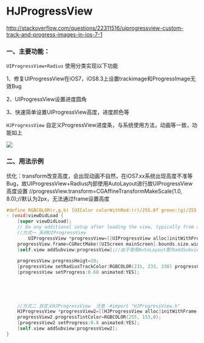 # HJProgressView
http://stackoverflow.com/questions/22311516/uiprogressview-custom-track-and-progress-images-in-ios-7-1          

### 一、主要功能：    
`UIProgressView+Radius`  使用分类实现以下功能

1、修复UIProgressView在iOS7，iOS8.3上设置trackimage和ProgressImage无效Bug                      

2、UIProgressView设置进度圆角

3、快速简单设置UIProgressView高度，进度颜色等

`HJProgressView`  自定义ProgressView进度条，与系统使用方法，动画等一致，功能如上



![](https://github.com/huluo666/HJProgressView/blob/master/HJProgressView/2016_03_25_032636.png)

### 二、用法示例
 
 优化：transform改变高度，会出现动画不自然，在iOS7.xx系统出现高度不准等Bug，故UIProgressView+Radius内部使用AutoLayout进行故UIProgressView高度设置
 //progressView.transform=CGAffineTransformMakeScale(1.0, 8.0);//默认为2px，无法通过frame设置高度


```objectivec
#define RGBCOLOR(r,g,b) [UIColor colorWithRed:(r)/255.0f green:(g)/255.0f blue:(b)/255.0f alpha:1]
- (void)viewDidLoad {
    [super viewDidLoad];
    // Do any additional setup after loading the view, typically from a nib.
    //方式一 系统UIProgressView
        UIProgressView *progressView=[[UIProgressView alloc]initWithProgressViewStyle:UIProgressViewStyleDefault];
    progressView.frame=CGRectMake([UIScreen mainScreen].bounds.size.width/2-150, 60, 300, 20);
    [self.view addSubview:progressView];//由于使用AutoLayout需先addSubview然后设置高度等参数
    
    progressView.progressHeigt=20;
    [progressView setRadiusTrackColor:RGBCOLOR(231, 233, 238) progressColor:RGBCOLOR(255, 153,0)];
    [progressView setProgress:0.68 animated:YES];
    

    
    
    
    //方式二 自定义HJProgressView  注意：#import "HJProgressView.h"
    HJProgressView *progressView2=[[HJProgressView alloc]initWithFrame:CGRectMake([UIScreen mainScreen].bounds.size.width/2-150, 100, 300,16)];
    progressView2.progressTintColor=RGBCOLOR(255, 153,0);
    [progressView2 setProgress:0.8 animated:YES];
    [self.view addSubview:progressView2];
}
```
